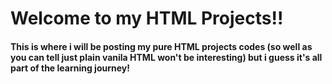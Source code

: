 # Welcome to my HTML Projects!! 

#### This is where i will be posting my pure HTML projects codes (so well as you can tell just plain vanila HTML won't be interesting) but i guess it's all part of the learning journey! 
